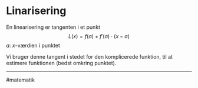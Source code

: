 # Linarisering
En linearisering er tangenten i et punkt
$$L(x) = f(a)+f'(a) \cdot (x-a)$$
$a$: $x$-værdien i punktet 

Vi bruger denne tangent i stedet for den komplicerede funktion, til at estimere funktionen (bedst omkring punktet).

---
#matematik 